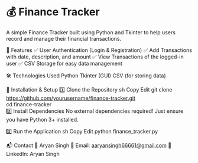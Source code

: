 
# 💰 Finance Tracker
A simple Finance Tracker built using Python and Tkinter to help users record and manage their financial transactions.

🚀 Features
✅ User Authentication (Login & Registration)
✅ Add Transactions with date, description, and amount
✅ View Transactions of the logged-in user
✅ CSV Storage for easy data management

🛠️ Technologies Used
Python
Tkinter (GUI)
CSV (for storing data)

🔧 Installation & Setup
1️⃣ Clone the Repository
sh
Copy
Edit
git clone https://github.com/yourusername/finance-tracker.git  
cd finance-tracker  
2️⃣ Install Dependencies
No external dependencies required! Just ensure you have Python 3+ installed.

3️⃣ Run the Application
sh
Copy
Edit
python finance_tracker.py  


📬 Contact
👤 Aryan Singh
📧 Email: aaryansingh66661@gmail.com
🔗 LinkedIn: Aryan Singh
